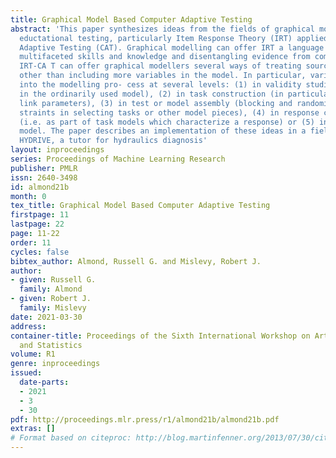 ```yaml
---
title: Graphical Model Based Computer Adaptive Testing
abstract: 'This paper synthesizes ideas from the fields of graphical modelling and
  eductational testing, particularly Item Response Theory (IRT) applied to Computerized
  Adaptive Testing (CAT). Graphical modelling can offer IRT a language for describing
  multifaceted skills and knowledge and disentangling evidence from com- plex performances.
  IRT-CA T can offer graphical modellers several ways of treating sources of variability
  other than including more variables in the model. In particular, variables can enter
  into the modelling pro- cess at several levels: (1) in validity studies (but not
  in the ordinarily used model), (2) in task construction (in particular, in defining
  link parameters), (3) in test or model assembly (blocking and randomization con-
  straints in selecting tasks or other model pieces), (4) in response characterization
  (i.e. as part of task models which characterize a response) or (5) in the main (student)
  model. The paper describes an implementation of these ideas in a fielded application:
  HYDRIVE, a tutor for hydraulics diagnosis'
layout: inproceedings
series: Proceedings of Machine Learning Research
publisher: PMLR
issn: 2640-3498
id: almond21b
month: 0
tex_title: Graphical Model Based Computer Adaptive Testing
firstpage: 11
lastpage: 22
page: 11-22
order: 11
cycles: false
bibtex_author: Almond, Russell G. and Mislevy, Robert J.
author:
- given: Russell G.
  family: Almond
- given: Robert J.
  family: Mislevy
date: 2021-03-30
address:
container-title: Proceedings of the Sixth International Workshop on Artificial Intelligence
  and Statistics
volume: R1
genre: inproceedings
issued:
  date-parts:
  - 2021
  - 3
  - 30
pdf: http://proceedings.mlr.press/r1/almond21b/almond21b.pdf
extras: []
# Format based on citeproc: http://blog.martinfenner.org/2013/07/30/citeproc-yaml-for-bibliographies/
---
```

